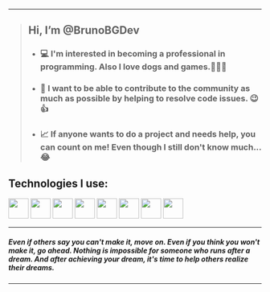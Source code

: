 __________________________________________________________________________________________________________________________________________________________
> ## Hi, I’m @BrunoBGDev
> - ### :computer: I'm interested in becoming a professional in programming. Also I love dogs and games.:feet::dog::feet:
> - ### :space_invader: I want to be able to contribute to the community as much as possible by helping to resolve code issues. :wink::+1:
> - ### :chart_with_upwards_trend: If anyone wants to do a project and needs help, you can count on me! Even though I still don't know much... :joy:

## Technologies I use:
<img src="https://cdn.jsdelivr.net/gh/devicons/devicon/icons/c/c-original.svg" width="40" height="40" />                              <img src="https://cdn.jsdelivr.net/gh/devicons/devicon/icons/csharp/csharp-original.svg" width="40" height="40" />          <img src="https://cdn.jsdelivr.net/gh/devicons/devicon/icons/css3/css3-original-wordmark.svg" width="40" height="40" />          <img src="https://cdn.jsdelivr.net/gh/devicons/devicon/icons/dotnetcore/dotnetcore-original.svg" width="40" height="40" />          <img src="https://cdn.jsdelivr.net/gh/devicons/devicon/icons/git/git-original.svg" width="40" height="40" />          <img src="https://cdn.jsdelivr.net/gh/devicons/devicon/icons/html5/html5-original.svg" width="40" height="40" />          <img src="https://cdn.jsdelivr.net/gh/devicons/devicon/icons/javascript/javascript-original.svg" width="40" height="40" />          <img src="https://cdn.jsdelivr.net/gh/devicons/devicon/icons/react/react-original.svg" width="40" height="40" />
   
__________________________________________________________________________________________________________________________________________________________

##### Even if others say you can't make it, move on. Even if you think you won't make it, go ahead. Nothing is impossible for someone who runs after a dream. And after achieving your dream, it's time to help others realize their dreams.

__________________________________________________________________________________________________________________________________________________________

<!---
BrunoBGDev/BrunoBGDev is a ✨ special ✨ repository because its `README.md` (this file) appears on your GitHub profile.
You can click the Preview link to take a look at your changes.
--->

